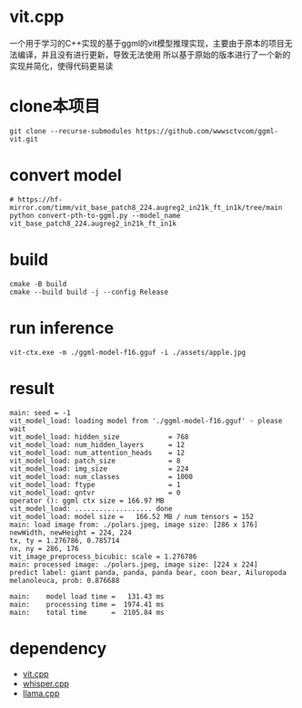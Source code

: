 # vit.cpp
一个用于学习的C++实现的基于ggml的vit模型推理实现，主要由于原本的项目无法编译，并且没有进行更新，导致无法使用
所以基于原始的版本进行了一个新的实现并简化，使得代码更易读


# clone本项目
```
git clone --recurse-submodules https://github.com/wwwsctvcom/ggml-vit.git
```

# convert model
````
# https://hf-mirror.com/timm/vit_base_patch8_224.augreg2_in21k_ft_in1k/tree/main
python convert-pth-to-ggml.py --model_name vit_base_patch8_224.augreg2_in21k_ft_in1k
````

# build
```
cmake -B build
cmake --build build -j --config Release
```

# run inference
```
vit-ctx.exe -m ./ggml-model-f16.gguf -i ./assets/apple.jpg
```

# result
```
main: seed = -1
vit_model_load: loading model from './ggml-model-f16.gguf' - please wait
vit_model_load: hidden_size            = 768
vit_model_load: num_hidden_layers      = 12
vit_model_load: num_attention_heads    = 12
vit_model_load: patch_size             = 8
vit_model_load: img_size               = 224
vit_model_load: num_classes            = 1000
vit_model_load: ftype                  = 1
vit_model_load: qntvr                  = 0
operator (): ggml ctx size = 166.97 MB
vit_model_load: ................... done
vit_model_load: model size =   166.52 MB / num tensors = 152
main: load image from: ./polars.jpeg, image size: [286 x 176]
newWidth, newHeight = 224, 224
tx, ty = 1.276786, 0.785714
nx, ny = 286, 176
vit_image_preprocess_bicubic: scale = 1.276786
main: processed image: ./polars.jpeg, image size: [224 x 224]
predict label: giant panda, panda, panda bear, coon bear, Ailuropoda melanoleuca, prob: 0.876688

main:    model load time =   131.43 ms
main:    processing time =  1974.41 ms
main:    total time      =  2105.84 ms
```

# dependency
* [vit.cpp](https://github.com/staghado/vit.cpp)
* [whisper.cpp](https://github.com/ggerganov/whisper.cpp)
* [llama.cpp](https://github.com/ggerganov/llama.cpp)
